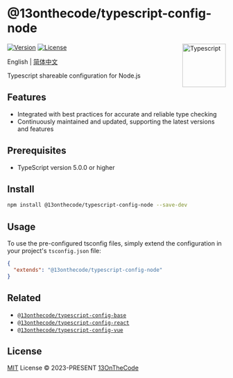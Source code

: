 # @13onthecode/typescript-config-node

<img src="https://github-production-user-asset-6210df.s3.amazonaws.com/137921275/258572450-d0a2270e-45ad-4ed4-aed0-b5c0a2eea988.svg" width="100" height="100" align="right" alt="Typescript" />

[![Version](https://img.shields.io/npm/v/@13onthecode/typescript-config-node?color=1976d2&label=)](https://www.npmjs.com/package/@13onthecode/typescript-config-node)
[![License](https://img.shields.io/npm/l/@13onthecode/typescript-config-node?color=1976d2&label=)](LICENSE.md)

English | [简体中文](README.CN.md)

Typescript shareable configuration for Node.js

## Features

- Integrated with best practices for accurate and reliable type checking
- Continuously maintained and updated, supporting the latest versions and features

## Prerequisites

- TypeScript version 5.0.0 or higher

## Install

```bash
npm install @13onthecode/typescript-config-node --save-dev
```

## Usage

To use the pre-configured tsconfig files, simply extend the configuration in your project's `tsconfig.json` file:

```json
{
  "extends": "@13onthecode/typescript-config-node"
}
```

## Related

- [`@13onthecode/typescript-config-base`](https://github.com/13OnTheCode/typescript-config/tree/main/packages/base)
- [`@13onthecode/typescript-config-react`](https://github.com/13OnTheCode/typescript-config/tree/main/packages/react)
- [`@13onthecode/typescript-config-vue`](https://github.com/13OnTheCode/typescript-config/tree/main/packages/vue)

## License

[MIT](LICENSE.md) License &copy; 2023-PRESENT [13OnTheCode](https://github.com/13OnTheCode)
